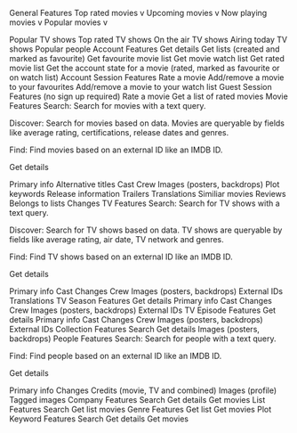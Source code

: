 General Features 
Top rated movies v
Upcoming movies v
Now playing movies v
Popular movies v

Popular TV shows
Top rated TV shows
On the air TV shows
Airing today TV shows
Popular people
Account Features
Get details
Get lists (created and marked as favourite)
Get favourite movie list
Get movie watch list
Get rated movie list
Get the account state for a movie (rated, marked as favourite or on watch list)
Account Session Features
Rate a movie
Add/remove a movie to your favourites
Add/remove a movie to your watch list
Guest Session Features (no sign up required)
Rate a movie
Get a list of rated movies
Movie Features
Search: Search for movies with a text query.

Discover: Search for movies based on data. Movies are queryable by fields like average rating, certifications, release dates and genres.

Find: Find movies based on an external ID like an IMDB ID.

Get details

Primary info
Alternative titles
Cast
Crew
Images (posters, backdrops)
Plot keywords
Release information
Trailers
Translations
Similiar movies
Reviews
Belongs to lists
Changes
TV Features
Search: Search for TV shows with a text query.

Discover: Search for TV shows based on data. TV shows are queryable by fields like average rating, air date, TV network and genres.

Find: Find TV shows based on an external ID like an IMDB ID.

Get details

Primary info
Cast
Changes
Crew
Images (posters, backdrops)
External IDs
Translations
TV Season Features
Get details
Primary info
Cast
Changes
Crew
Images (posters, backdrops)
External IDs
TV Episode Features
Get details
Primary info
Cast
Changes
Crew
Images (posters, backdrops)
External IDs
Collection Features
Search
Get details
Images (posters, backdrops)
People Features
Search: Search for people with a text query.

Find: Find people based on an external ID like an IMDB ID.

Get details

Primary info
Changes
Credits (movie, TV and combined)
Images (profile)
Tagged images
Company Features
Search
Get details
Get movies
List Features
Search
Get list movies
Genre Features
Get list
Get movies
Plot Keyword Features
Search
Get details
Get movies